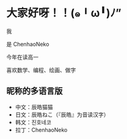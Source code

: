 # 大家好呀！！(๑╹ω╹)ﾉ”

我

是 $\textsf{ChenhaoNeko}$

今年在读高一

喜欢数学、编程、绘画、做字

## 昵称的多语言版

* 中文：辰皓猫猫
* 日文：辰皓ねこ（『辰皓』为音读汉字）
* 韩文：진호네코
* 拉丁：ChenhaoNeko
